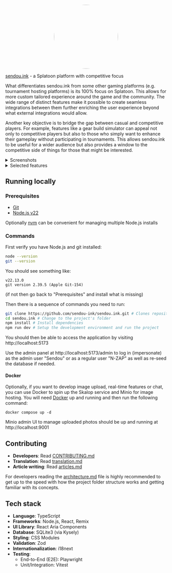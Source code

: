 <center><img src="public/static-assets/img/app-icon.png" style="border-radius:100%" width="200" height="200"></center>

<a href="https://sendou.ink" target="_blank" rel="noreferrer">sendou.ink</a> - a Splatoon platform with competitive focus

What differentiates sendou.ink from some other gaming platforms (e.g. tournament hosting platforms) is its 100% focus on Splatoon. This allows for more custom tailored experience around the game and the community. The wide range of distinct features make it possible to create seamless integrations between them further enriching the user experience beyond what external integrations would allow.

Another key objective is to bridge the gap between casual and competitive players. For example, features like a gear build simulator can appeal not only to competitive players but also to those who simply want to enhance their gameplay without participating in tournaments. This allows sendou.ink to be useful for a wider audience but also provides a window to the competitive side of things for those that might be interested.

<details>
<summary>Screenshots</summary>

<img src="screenshot-1.png">
<img src="screenshot-2.png">
<img src="screenshot-3.png">

</details>

<details>
<summary>Selected features</summary>

- Full tournament system
  - Automatic bracket progression
  - Single Elimination, Double Elimination, Round Robin, Swiss
  - Splatoon specific maplists (picked by the organizer or teams)
  - Counterpicking of different styles
  - Automatic seeding tool
  - Ranked tournaments allowing users to climb the leaderboard
  - View streams of tournament (both participants and the cast)
- Seasonal ladder system
  - Join by yourself or with 1-3 of your mates, get a full group and challenge other teams
  - View streams of ongoing matches
  - Maplist generation based on given preferences
  - Private notes
- Map planner that lets you draw on maps and insert weapons
- Map list generation tool
- Win badges from tournaments, management tools for TOs
- Calendar to find out upcoming events to play in
- Event result reporting
- Plus Server for top players "looking for group purposes" voting and suggestion tools.
- User pages
- User search
- "LFG", make a post to find people to play with
- Scrim scheduler
- Form teams (featuring uploading profile and banner pictures)
- Object Damage Calculator (how much does each weapon deal vs. different objects)
- Build Analyzer (exact stats of your builds)
- Add and search for videos by weapon, stage, player and more
- Auth via Discord
- Light and dark mode
- Localization

</details>

## Running locally

### Prerequisites

- [Git](https://git-scm.com/)
- [Node.js v22](https://nodejs.org/en)

Optionally [nvm](https://github.com/nvm-sh/nvm) can be convenient for managing multiple Node.js installs

### Commands

First verify you have Node.js and git installed:

```bash
node --version
git --version
```

You should see something like:

```
v22.13.0
git version 2.39.5 (Apple Git-154)
```

(if not then go back to "Prerequisites" and install what is missing)

Then there is a sequence of commands you need to run:

```bash
git clone https://github.com/sendou-ink/sendou.ink.git # Clones repository
cd sendou.ink # Change to the project's folder
npm install # Install dependencies
npm run dev # Setup the development environment and run the project
```

You should then be able to access the application by visiting http://localhost:5173

Use the admin panel at http://localhost:5173/admin to log in (impersonate) as the admin user "Sendou" or as a regular user "N-ZAP" as well as re-seed the database if needed.

#### Docker

Optionally, if you want to develop image upload, real-time features or chat, you can use Docker to spin up the Skalop service and Minio for image hosting. You will need [Docker](https://www.docker.com/) up and running and then run the following command:

```
docker compose up -d
```

Minio admin UI to manage uploaded photos should be up and running at http://localhost:9001

## Contributing

- **Developers**: Read [CONTRIBUTING.md](./CONTRIBUTING.md)
- **Translation**: Read [translation.md](./docs/translation.md)
- **Article writing**: Read [articles.md](./docs/articles.md)

For developers reading the [architecture.md](./docs/dev/architecture.md) file is highly recommended to get up to the speed with how the project folder structure works and getting familiar with its concepts.

## Tech stack

- **Language**: TypeScript
- **Frameworks**: Node.js, React, Remix
- **UI Library**: React Aria Components
- **Database**: SQLite3 (via Kysely)
- **Styling**: CSS Modules
- **Validation**: Zod
- **Internationalization**: i18next
- **Testing**:
  - End-to-End (E2E): Playwright
  - Unit/Integration: Vitest
